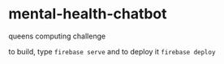 # mental-health-chatbot
queens computing challenge

to build, type `firebase serve`
and to deploy it `firebase deploy`
